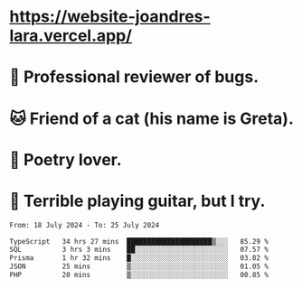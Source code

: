 # https://website-joandres-lara.vercel.app/
# 🐛 Professional reviewer of bugs.
# 🐱 Friend of a cat (his name is Greta).
# 📜 Poetry lover.
# 🎸 Terrible playing guitar, but I try.

<!--START_SECTION:waka-->

```txt
From: 18 July 2024 - To: 25 July 2024

TypeScript   34 hrs 27 mins  █████████████████████▒░░░   85.29 %
SQL          3 hrs 3 mins    ██░░░░░░░░░░░░░░░░░░░░░░░   07.57 %
Prisma       1 hr 32 mins    █░░░░░░░░░░░░░░░░░░░░░░░░   03.82 %
JSON         25 mins         ▒░░░░░░░░░░░░░░░░░░░░░░░░   01.05 %
PHP          20 mins         ▒░░░░░░░░░░░░░░░░░░░░░░░░   00.85 %
```

<!--END_SECTION:waka-->

